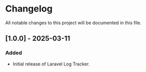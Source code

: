 # Changelog

All notable changes to this project will be documented in this file.

## [1.0.0] - 2025-03-11
### Added
- Initial release of Laravel Log Tracker.

